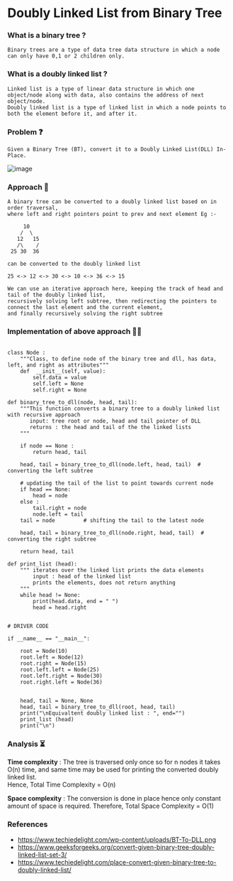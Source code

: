 # Doubly Linked List from Binary Tree

### What is a binary tree ?

    Binary trees are a type of data tree data structure in which a node can only have 0,1 or 2 children only.

### What is a doubly linked list ?

    Linked list is a type of linear data structure in which one object/node along with data, also contains the address of next object/node.   
    Doubly linked list is a type of linked list in which a node points to both the element before it, and after it.

### Problem ❓

    Given a Binary Tree (BT), convert it to a Doubly Linked List(DLL) In-Place.
    
  ![image](https://user-images.githubusercontent.com/54130460/142751623-6278854f-8a6b-40e2-9f89-c578b7f0cf1f.png)


### Approach 💭

```
A binary tree can be converted to a doubly linked list based on in order traversal, 
where left and right pointers point to prev and next element Eg :-

     10 
    /  \
   12   15
   /\    /
 25 30  36

can be converted to the doubly linked list

25 <-> 12 <-> 30 <-> 10 <-> 36 <-> 15

We can use an iterative approach here, keeping the track of head and tail of the doubly linked list, 
recursively solving left subtree, then redirecting the pointers to connect the last element and the current element, 
and finally recursively solving the right subtree
```

### Implementation of above approach 👨‍💻
```

class Node :
    """Class, to define node of the binary tree and dll, has data, left, and right as attributes"""
    def  __init__(self, value):
        self.data = value
        self.left = None
        self.right = None

def binary_tree_to_dll(node, head, tail):
    """This function converts a binary tree to a doubly linked list with recursive approach
       input: tree root or node, head and tail pointer of DLL
       returns : the head and tail of the the linked lists 
    """

    if node == None :
        return head, tail
    
    head, tail = binary_tree_to_dll(node.left, head, tail)  # converting the left subtree

    # updating the tail of the list to point towards current node
    if head == None:
        head = node
    else :
        tail.right = node
        node.left = tail
    tail = node         # shifting the tail to the latest node

    head, tail = binary_tree_to_dll(node.right, head, tail)  # converting the right subtree

    return head, tail

def print_list (head):
    """ iterates over the linked list prints the data elements
        input : head of the linked list
        prints the elements, does not return anything
    """
    while head != None:
        print(head.data, end = " ")
        head = head.right


# DRIVER CODE

if __name__ == "__main__":
    
    root = Node(10)
    root.left = Node(12)
    root.right = Node(15)
    root.left.left = Node(25)
    root.left.right = Node(30)
    root.right.left = Node(36)
       

    head, tail = None, None
    head, tail = binary_tree_to_dll(root, head, tail)
    print("\nEquivaltent doubly linked list : ", end="")
    print_list (head)
    print("\n")
```

### Analysis  ⏳

**Time complexity** : The tree is traversed only once so for n nodes it takes O(n) time, and same time may be used for printing the converted doubly linked list.  
Hence, Total Time Complexity = O(n)

**Space complexity** : The conversion is done in place hence only constant amount of space is required. Therefore,  Total Space Complexity = O(1)

### References
- https://www.techiedelight.com/wp-content/uploads/BT-To-DLL.png
- https://www.geeksforgeeks.org/convert-given-binary-tree-doubly-linked-list-set-3/
- https://www.techiedelight.com/place-convert-given-binary-tree-to-doubly-linked-list/
